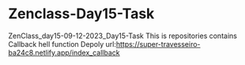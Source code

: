 # Zenclass-Day15-Task
ZenClass_day15-09-12-2023_Day15-Task
This is repositories contains Callback hell function
Depoly url:https://super-travesseiro-ba24c8.netlify.app/index_callback
